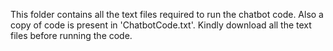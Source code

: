 This folder contains all the text files required to run the chatbot code. Also a copy of code is present in 'ChatbotCode.txt'. 
Kindly download all the text files before running the code. 
